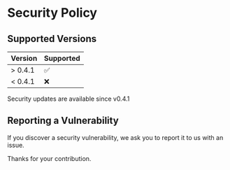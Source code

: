 # Security Policy

## Supported Versions

| Version | Supported          |
| ------- | ------------------ |
| > 0.4.1   | :white_check_mark: |
| < 0.4.1   | :x:                |

Security updates are available since v0.4.1

## Reporting a Vulnerability

If you discover a security vulnerability, we ask you to report it to us with an issue.

Thanks for your contribution.
